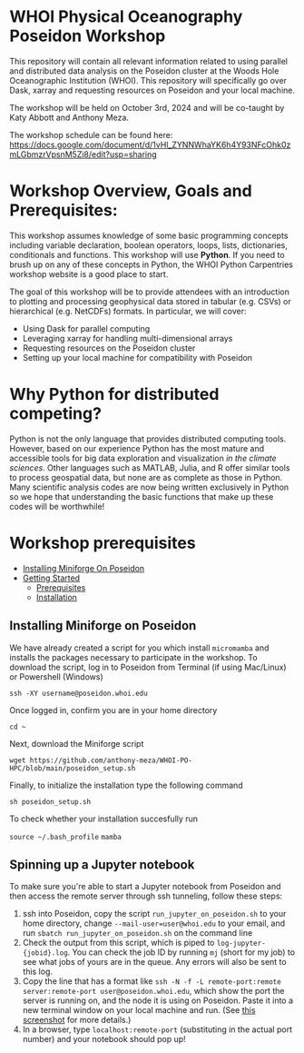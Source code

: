 # WHOI Physical Oceanography Poseidon Workshop
This repository will contain all relevant information related to using parallel and distributed data analysis on the Poseidon cluster at the Woods Hole Oceanographic Institution (WHOI). This repository will specifically go over Dask, xarray and requesting resources on Poseidon and your local machine. 

The workshop will be held on October 3rd, 2024 and will be co-taught by Katy Abbott and Anthony Meza. 

The workshop schedule can be found here: https://docs.google.com/document/d/1vHl_ZYNNWhaYK6h4Y93NFcOhk0zmLGbmzrVpsnM5Zi8/edit?usp=sharing


# Workshop Overview, Goals and Prerequisites: 

This workshop assumes knowledge of some basic programming concepts including variable declaration, boolean operators, loops, lists, dictionaries, conditionals and functions. This workshop will use **Python**. If you need to brush up on any of these concepts in Python, the WHOI Python Carpentries workshop website is a good place to start. 

The goal of this workshop will be to provide attendees with an introduction to plotting and processing geophysical data stored in tabular (e.g. CSVs) or hierarchical (e.g. NetCDFs) formats. In particular, we will cover: 

- Using Dask for parallel computing
- Leveraging xarray for handling multi-dimensional arrays
- Requesting resources on the Poseidon cluster
- Setting up your local machine for compatibility with Poseidon

# Why Python for distributed competing? 
Python is not the only language that provides distributed computing tools. However, based on our experience Python has the most mature and accessible tools for big data exploration and visualization _in the climate sciences_. Other languages such as MATLAB, Julia, and R offer similar tools to process geospatial data, but none are as complete as those in Python. Many scientific analysis codes are now being written exclusively in Python so we hope that understanding the basic functions that make up these codes will be worthwhile!


# Workshop prerequisites

- [Installing Miniforge On Poseidon](#installing-miniforge-on-poseidon)
- [Getting Started](#getting-started)
  - [Prerequisites](#prerequisites)
  - [Installation](#installation)

## Installing Miniforge on Poseidon
We have already created a script for you which install ``micromamba`` and installs the packages necessary to participate in the workshop. 
To download the script, log in to Poseidon from Terminal (if using Mac/Linux) or Powershell (Windows)

`
ssh -XY username@poseidon.whoi.edu
`

Once logged in, confirm you are in your home directory 

`cd ~
`

Next, download the Miniforge script

`
wget https://github.com/anthony-meza/WHOI-PO-HPC/blob/main/poseidon_setup.sh
`

Finally, to initialize the installation type the following command

`
sh poseidon_setup.sh
`

To check whether your installation succesfully run 

`
source ~/.bash_profile
`
`
mamba
`

## Spinning up a Jupyter notebook 
To make sure you're able to start a Jupyter notebook from Poseidon and then access the remote server through ssh tunneling, follow these steps:

1. ssh into Poseidon, copy the script `run_jupyter_on_poseidon.sh` to your home directory, change `--mail-user=user@whoi.edu` to your email, and run `sbatch run_jupyter_on_poseidon.sh` on the command line
2. Check the output from this script, which is piped to `log-jupyter-{jobid}.log`. You can check the job ID by running `mj` (short for my job) to see what jobs of yours are in the queue. Any errors will also be sent to this log.
3. Copy the line that has a format like `ssh -N -f -L remote-port:remote server:remote-port user@poseidon.whoi.edu`, which show the port the server is running on, and the node it is using on Poseidon. Paste it into a new terminal window on your local machine and run. (See [this screenshot](https://github.com/anthony-meza/WHOI-PO-HPC/blob/official_pilot_workshop/jupyter_screenshot.jpg) for more details.)
4. In a browser, type `localhost:remote-port` (substituting in the actual port number) and your notebook should pop up!

